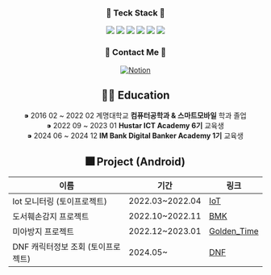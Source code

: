 <div align="center">
<h3 align="center"> 📌 Teck Stack 📌</h3>
  <span> <img src = "https://img.shields.io/badge/Java-007396?&logo=java&logoColor=white"> <img src = "https://img.shields.io/badge/Kotlin-4A148C?logo=Kotlin&logoColor=7F52FF"> <img src="https://img.shields.io/badge/Python-3776AB?style=flat-square&logo=Python&logoColor=white"/>
 <img src="https://img.shields.io/badge/Spring-6DB33F?style=flat-square&logo=Spring&logoColor=white"/> <img src="https://img.shields.io/badge/Android Studio-3DDC84?style=flat-square&logo=Android Studio&logoColor=white"/>  <img src = "https://img.shields.io/badge/DataBase-MySQL-blue?logo=MySQL&logoColor=blue"> 

<span>
  <h3 align="center"> 🐣 Contact Me 🐣 </h3>
  <p>
    <a href="[YOUR_LINK_HERE](https://laser-zinc-624.notion.site/ff074d2da80a48e7a06cb057634f6b1e)" style="display: inline-block;">
      <img src="https://img.shields.io/badge/Notion-000000?style=flat-square&logo=Notion&logoColor=white" alt="Notion" />
    </a>
  </p>
</span>

## 👩‍🎓 Education
⁍ 2016 02 ~ 2022 02 계명대학교 <b> 컴퓨터공학과 & 스마트모바일</b> 학과 졸업 <br>
⁍ 2022 09 ~ 2023 01 <b> Hustar ICT Academy 6기</b> 교육생  <br>
⁍ 2024 06 ~ 2024 12 <b> IM Bank Digital Banker Academy 1기</b> 교육생 <br>


## 🎆 Project (Android)
| 이름       | 기간      | 링크              |
|------------|-----------|-------------------|
| Iot 모니터링 (토이프로젝트)     | 2022.03~2022.04    | [IoT](https://github.com/cho123456789/IoT_Monitoring-Android/blob/master/README.md) | 
| 도서훼손감지 프로젝트     | 2022.10~2022.11    | [BMK](https://github.com/cho123456789/Hustar-BMK-Android) |
| 미아방지 프로젝트   | 2022.12~2023.01   | [Golden_Time](https://github.com/cho123456789/Hustar6_Golden_Time)    |
| DNF 캐릭터정보 조회 (토이프로젝트)   | 2024.05~   | [DNF](https://github.com/cho123456789/NeopleProject/tree/clean_%EC%95%84%ED%82%A4%ED%85%8D%EC%B3%90)    |
